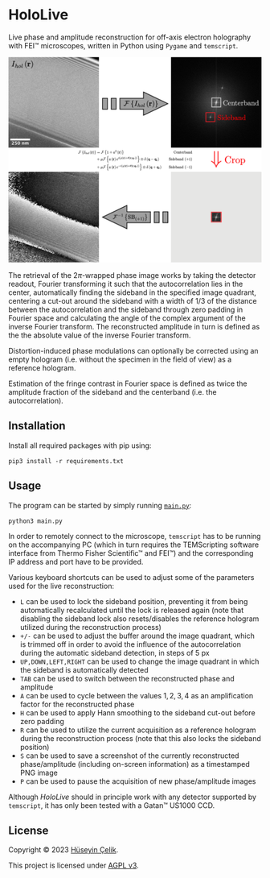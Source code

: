 # HoloLive
Live phase and amplitude reconstruction for off-axis electron holography with FEI™ microscopes, written in Python using `Pygame` and `temscript`.

![Off-Axis Electron Holography Phase Reconstruction](/docs/TEM-off-axis-holography-reconstruction.png)

The retrieval of the $2\pi$-wrapped phase image works by taking the detector readout, Fourier transforming it such that the autocorrelation lies in the center, automatically finding the sideband in the specified image quadrant, centering a cut-out around the sideband with a width of $1/3$ of the distance between the autocorrelation and the sideband through zero padding in Fourier space and calculating the angle of the complex argument of the inverse Fourier transform. The reconstructed amplitude in turn is defined as the the absolute value of the inverse Fourier transform.

Distortion-induced phase modulations can optionally be corrected using an empty hologram (i.e. without the specimen in the field of view) as a reference hologram.

Estimation of the fringe contrast in Fourier space is defined as twice the amplitude fraction of the sideband and the centerband (i.e. the autocorrelation).
## Installation
Install all required packages with pip using:
```
pip3 install -r requirements.txt
```

## Usage
The program can be started by simply running [`main.py`](/main.py):
```
python3 main.py
```
In order to remotely connect to the microscope, `temscript` has to be running on the accompanying PC (which in turn requires the TEMScripting software interface from Thermo Fisher Scientific™ and FEI™) and the corresponding IP address and port have to be provided.

Various keyboard shortcuts can be used to adjust some of the parameters used for the live reconstruction:
- `L` can be used to lock the sideband position, preventing it from being automatically recalculated until the lock is released again (note that disabling the sideband lock also resets/disables the reference hologram utilized during the reconstruction process)
- `+/-` can be used to adjust the buffer around the image quadrant, which is trimmed off in order to avoid the influence of the autocorrelation during the automatic sideband detection, in steps of $5~\text{px}$
- `UP,DOWN,LEFT,RIGHT` can be used to change the image quadrant in which the sideband is automatically detected
- `TAB` can be used to switch between the reconstructed phase and amplitude
- `A` can be used to cycle between the values $1,2,3,4$ as an amplification factor for the reconstructed phase
- `H` can be used to apply Hann smoothing to the sideband cut-out before zero padding
- `R` can be used to utilize the current acquisition as a reference hologram during the reconstruction process (note that this also locks the sideband position)
- `S` can be used to save a screenshot of the currently reconstructed phase/amplitude (including on-screen information) as a timestamped PNG image
- `P` can be used to pause the acquisition of new phase/amplitude images

Although *HoloLive* should in principle work with any detector supported by `temscript`, it has only been tested with a Gatan™ US1000 CCD.

## License
Copyright © 2023 [Hüseyin Çelik](https://www.github.com/hueseyincelik).

This project is licensed under [AGPL v3](/LICENSE).
